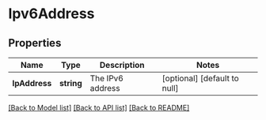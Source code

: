 # Ipv6Address

## Properties
Name | Type | Description | Notes
------------ | ------------- | ------------- | -------------
**IpAddress** | **string** | The IPv6 address | [optional] [default to null]

[[Back to Model list]](../README.md#documentation-for-models) [[Back to API list]](../README.md#documentation-for-api-endpoints) [[Back to README]](../README.md)


